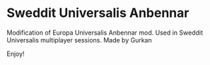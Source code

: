 # Sweddit Universalis Anbennar
Modification of Europa Universalis Anbennar mod. Used in Sweddit Universalis multiplayer sessions.
Made by Gurkan

Enjoy!